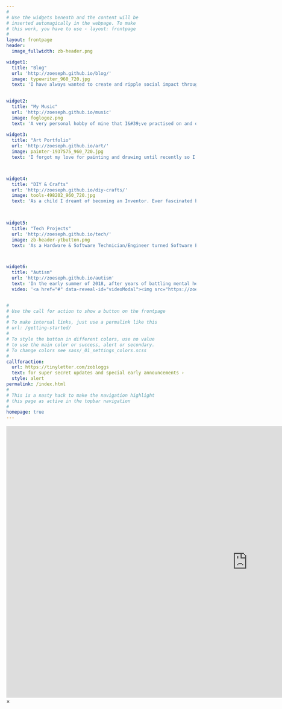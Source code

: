 ```yaml
---
#
# Use the widgets beneath and the content will be
# inserted automagically in the webpage. To make
# this work, you have to use › layout: frontpage
#
layout: frontpage
header:
  image_fullwidth: zb-header.png

widget1:
  title: "Blog"
  url: 'http://zoeseph.github.io/blog/'
  image: typewriter_960_720.jpg
  text: 'I have always wanted to create and ripple social impact through my work, and always thought that a good platform to share my thoughts and ideas, would be starting off with a website. After many <em>many</em> years of saying I would but not doing anything (thanks Executive Dysfunctioning due to undiagnosed ASD) may I please happily & excitedly present to all of my lovely site <br/>visitors; Zo Blogg&#39;s Blog.'

    
widget2:
  title: "My Music"
  url: 'http://zoeseph.github.io/music'
  image: foglogoz.png
  text: 'A very personal hobby of mine that I&#39;ve practised on and off for well over a decade is Music Production. <br/>Attempting everything from song writing, composing, vocals and instruments; I&#39;ve only recently starting releasing my work publicly, under my other pseudonym <em>Zoeseph</em>.'
  
widget3:
  title: "Art Portfolio"
  url: 'http://zoeseph.github.io/art/'
  image: painter-1937575_960_720.jpg
  text: 'I forgot my love for painting and drawing until recently so I am finally spending time on creating again. Various art styles I enjoy consuming include; woodcut style illustration drawings, impressionism and post impressionism, clever use of negative space and contrasting vibrant colours and textures. I also enjoy various tattoo styles including traditional japanese, stippled fine art, and various takes neo-traditional portraits and animals.'



widget4:
  title: "DIY & Crafts"
  url: 'http://zoeseph.github.io/diy-crafts/'
  image: tools-498202_960_720.jpg
  text: 'As a child I dreamt of becoming an Inventor. Ever fascinated by non-electrical tools & appliances, and the engineering behind such staple items, like the hand crank sewing machines, which still stand the test of time over 100 years later, rigid heddle loom weaves, and the general intricacies of gear-train driven devices. To this day, my imagination is still wild that I&#39;m constantly creating or drawing contraptions that don&#39;t exist but should, and either aid daily life, or make it more practical in some way. I was overwhelmed with joy when coming across the term “maker”...'


  
widget5:
  title: "Tech Projects"
  url: 'http://zoeseph.github.io/tech/'
  image: zb-header-ytbutton.png
  text: 'As a Hardware & Software Technician/Engineer turned Software Engineer, who then specialised in Data Analysis, I then altogether left the IT industry to focus on self discovery and to better serve the creativity I was so desperately seeking and <em>needed</em> within my roles and work, but couldn’t find. <br>I’ve always wanted to create Social Impact through my work, so, as a start, have recently started to explore more artistic ventures through games programming.'



widget6:
  title: "Autism"
  url: 'http://zoeseph.github.io/autism'
  text: 'In the early summer of 2018, after years of battling mental health issues, and the ripple of problems they can create and affect; I was diagnosed with ASD (Autism) at 25 years old. <br/>This is a safe space I have created in order to share the journey of the last year, and how it has changed my perspective on many aspects of life, my attitude, all the up&#39;s and down&#39;s in between, but ultimately how I am trying to manage my life, and move forward with a positive mindset. '
  video: '<a href="#" data-reveal-id="videoModal"><img src="https://zoeseph.github.io/images/brainy.png" width="302" height="182" alt=""/></a>'


#
# Use the call for action to show a button on the frontpage
#
# To make internal links, just use a permalink like this
# url: /getting-started/
#
# To style the button in different colors, use no value
# to use the main color or success, alert or secondary.
# To change colors see sass/_01_settings_colors.scss
#
callforaction:
  url: https://tinyletter.com/zobloggs
  text: for super secret updates and special early announcements ›
  style: alert
permalink: /index.html
#
# This is a nasty hack to make the navigation highlight
# this page as active in the topbar navigation
#
homepage: true
---
```


<div id="videoModal" class="reveal-modal large" data-reveal="">
  <div class="flex-video widescreen vimeo" style="display: block;">
    <iframe width="1280" height="720" src="https://www.youtube.com/embed/3b5zCFSmVvU" frameborder="0" allowfullscreen></iframe>
  </div>
  <a class="close-reveal-modal">&#215;</a>
</div>
